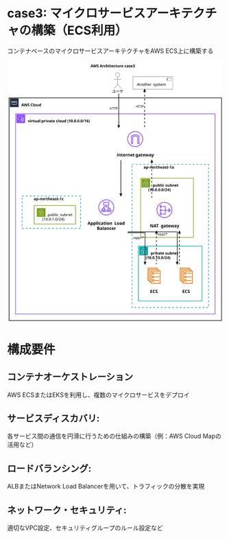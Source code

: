 # case3: マイクロサービスアーキテクチャの構築（ECS利用）

コンテナベースのマイクロサービスアーキテクチャをAWS ECS上に構築する

![Diagram](./aws_architecture.svg)

# 構成要件

## コンテナオーケストレーション

AWS ECSまたはEKSを利用し、複数のマイクロサービスをデプロイ

## サービスディスカバリ:

各サービス間の通信を円滑に行うための仕組みの構築（例：AWS Cloud Mapの活用など）

## ロードバランシング:

ALBまたはNetwork Load Balancerを用いて、トラフィックの分散を実現

## ネットワーク・セキュリティ:

適切なVPC設定、セキュリティグループのルール設定など